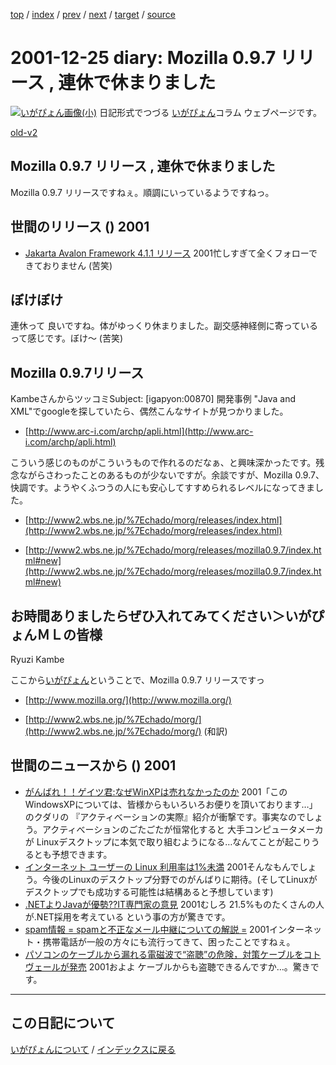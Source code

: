 [top](https://igapyon.github.io/diary/) 
 / [index](https://igapyon.github.io/diary/2001/index.html) 
 / [prev](https://igapyon.github.io/diary/2001/ig011221.html) 
 / [next](https://igapyon.github.io/diary/2001/ig011227.html) 
 / [target](https://igapyon.github.io/diary/2001/ig011225.html) 
 / [source](https://github.com/igapyon/diary/blob/gh-pages/2001/ig011225.html.src.md) 

2001-12-25 diary: Mozilla 0.9.7 リリース , 連休で休まりました
=====================================================================================================
[![いがぴょん画像(小)](https://igapyon.github.io/diary/images/iga200306s.jpg "いがぴょん")](https://igapyon.github.io/diary/memo/memoigapyon.html) 日記形式でつづる [いがぴょん](https://igapyon.github.io/diary/memo/memoigapyon.html)コラム ウェブページです。

[old-v2](ig011225-orig.html)

## Mozilla 0.9.7 リリース , 連休で休まりました

Mozilla 0.9.7 リリースですねぇ。順調にいっているようですねっ。




 
## 世間のリリース () 2001

* [Jakarta Avalon Framework 4.1.1 リリース](http://jakarta.apache.org/avalon/)  2001忙しすぎて全くフォローできておりません (苦笑)

## ぼけぼけ

連休って 良いですね。体がゆっくり休まりました。副交感神経側に寄っているって感じです。ぼけ～
(苦笑)

## Mozilla 0.9.7リリース

KambeさんからツッコミSubject:  [igapyon:00870] 開発事例
"Java and XML"でgoogleを探していたら、偶然こんなサイトが見つかりました。

* [http://www.arc-i.com/archp/apli.html](http://www.arc-i.com/archp/apli.html)

こういう感じのものがこういうもので作れるのだなぁ、と興味深かったです。残念ながらさわったことのあるものが少ないですが。余談ですが、Mozilla 0.9.7、快調です。ようやくふつうの人にも安心してすすめられるレベルになってきました。

* [http://www2.wbs.ne.jp/%7Echado/morg/releases/index.html](http://www2.wbs.ne.jp/%7Echado/morg/releases/index.html)
  
* [http://www2.wbs.ne.jp/%7Echado/morg/releases/mozilla0.9.7/index.html#new](http://www2.wbs.ne.jp/%7Echado/morg/releases/mozilla0.9.7/index.html#new)

お時間ありましたらぜひ入れてみてください＞いがぴょんＭＬの皆様
--
Ryuzi Kambe

ここから[いがぴょん](http://www.igapyon.jp/igapyon/diary/memo/memoigapyon.html)ということで、Mozilla 0.9.7 リリースですっ

* [http://www.mozilla.org/](http://www.mozilla.org/)
  
* [http://www2.wbs.ne.jp/%7Echado/morg/](http://www2.wbs.ne.jp/%7Echado/morg/) (和訳)

## 世間のニュースから () 2001

* [がんばれ！！ゲイツ君:なぜWinXPは売れなかったのか](http://www.asahi-net.or.jp/~FV6N-TNSK/gates/xpreason.html)  2001「このWindowsXPについては、皆様からもいろいろお便りを頂いております…」のクダリの 『アクティべーションの実際』紹介が衝撃です。事実なのでしょう。アクティべーションのごたごたが恒常化すると 大手コンピュータメーカが Linuxデスクトップに本気で取り組むようになる…なんてことが起こりうるとも予想できます。
* [インターネット ユーザーの Linux 利用率は1%未満](http://japan.internet.com/linuxtoday/20011222/1.html)  2001そんなもんでしょう。今後のLinuxのデスクトップ分野でのがんばりに期待。(そしてLinuxがデスクトップでも成功する可能性は結構あると予想しています)
* [.NETよりJavaが優勢??IT専門家の意見](http://www.zdnet.co.jp/news/0112/22/b_1221_03.html)  2001むしろ 21.5%ものたくさんの人が.NET採用を考えている という事の方が驚きです。
* [spam情報 = spamと不正なメール中継についての解説 =](http://www.hart.co.jp/spam/)  2001インターネット・携帯電話が一般の方々にも流行ってきて、困ったことですねぇ。
* [パソコンのケーブルから漏れる電磁波で“盗聴”の危険，対策ケーブルをコトヴェールが発売](http://itpro.nikkeibp.co.jp/free/ITPro/NEWS/20011214/1/print.shtml)  2001およよ ケーブルからも盗聴できるんですか…。驚きです。

----------------------------------------------------------------------------------------------------

## この日記について
[いがぴょんについて](https://igapyon.github.io/diary/memo/memoigapyon.html) / [インデックスに戻る](https://igapyon.github.io/diary/idxall.html)
